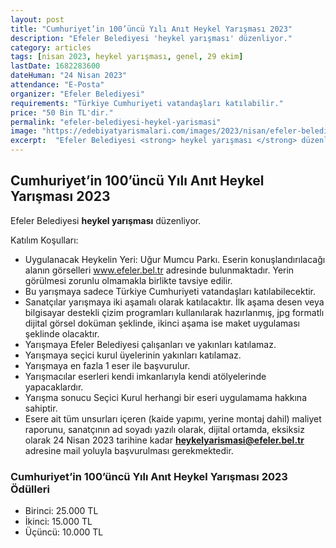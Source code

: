 ```yaml
---
layout: post
title: "Cumhuriyet’in 100’üncü Yılı Anıt Heykel Yarışması 2023"
description: "Efeler Belediyesi 'heykel yarışması' düzenliyor."
category: articles
tags: [nisan 2023, heykel yarışması, genel, 29 ekim]
lastDate: 1682283600
dateHuman: "24 Nisan 2023"
attendance: "E-Posta"
organizer: "Efeler Belediyesi"
requirements: "Türkiye Cumhuriyeti vatandaşları katılabilir."
price: "50 Bin TL'dir."
permalink: "efeler-belediyesi-heykel-yarismasi"
image: "https://edebiyatyarismalari.com/images/2023/nisan/efeler-belediyesi-heykel-yarismasi.jpg"
excerpt:  "Efeler Belediyesi <strong> heykel yarışması </strong> düzenliyor."
---
```


## Cumhuriyet’in 100’üncü Yılı Anıt Heykel Yarışması 2023
Efeler Belediyesi **heykel yarışması** düzenliyor.  

Katılım Koşulları:
- Uygulanacak Heykelin Yeri: Uğur Mumcu Parkı. Eserin konuşlandırılacağı alanın görselleri www.efeler.bel.tr  adresinde bulunmaktadır. Yerin görülmesi zorunlu olmamakla birlikte tavsiye edilir.
- Bu yarışmaya sadece Türkiye Cumhuriyeti vatandaşları katılabilecektir.
- Sanatçılar yarışmaya iki aşamalı olarak katılacaktır. İlk aşama desen veya bilgisayar destekli çizim programları kullanılarak hazırlanmış, jpg formatlı dijital görsel doküman şeklinde, ikinci aşama ise maket uygulaması şeklinde olacaktır.
- Yarışmaya Efeler Belediyesi çalışanları ve yakınları katılamaz.
- Yarışmaya seçici kurul üyelerinin yakınları katılamaz.
- Yarışmaya en fazla 1 eser ile başvurulur.
- Yarışmacılar eserleri kendi imkanlarıyla kendi atölyelerinde yapacaklardır.
- Yarışma sonucu Seçici Kurul herhangi bir eseri uygulamama hakkına sahiptir.
- Esere ait tüm unsurları içeren (kaide yapımı, yerine montaj dahil) maliyet raporunu, sanatçının ad soyadı yazılı olarak, dijital ortamda, eksiksiz olarak 24 Nisan 2023 tarihine kadar **heykelyarismasi@efeler.bel.tr** adresine mail yoluyla başvurulması gerekmektedir.


### Cumhuriyet’in 100’üncü Yılı Anıt Heykel Yarışması 2023 Ödülleri
- Birinci: 25.000 TL
- İkinci: 15.000 TL
- Üçüncü: 10.000 TL